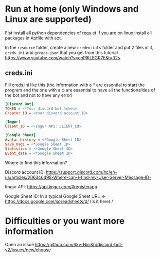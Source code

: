 # Run at home (only Windows and Linux are supported)
Fist install all python dependencies of requ et if you are on linux install all packages in Aptfile with apt.

In the `resource` folder, create a new `credentials` folder and put 2 files in it, `creds.ini` and `gcreds.json` that you get from this tutorial https://www.youtube.com/watch?v=cnPlKLEGR7E&t=32s.
## creds.ini
Fill creds.ini like this (the information with a * are essential to start the program and the one with a ¤ are essential to have all the functionalities of the bot and not to have any error)
```ini
[Discord Bot]
TOKEN = <*Your discord bot token>
Creator_ID = <Your discord account ID>

[Imgur]
Client_ID = <¤Imgur API: CLIENT_ID>

[Google Sheet]
Avatar_history = <*Google Sheet ID>
Save_msgs = <*Google Sheet ID>
Statistics = <*Google Sheet ID>
Event_date = <*Google Sheet ID>
```
Where to find this information?

Discord account ID: https://support.discord.com/hc/en-us/articles/206346498-Where-can-I-find-my-User-Server-Message-ID-

Imgur API: https://api.imgur.com/#registerapp

Google Sheet ID: In a typical Google Sheet URL -> https://docs.google.com/spreadsheets/d/ (Is it here) /

# Difficulties or you want more information
Open an issue https://github.com/Sky-NiniKo/discord-bot-v2/issues/new/choose
